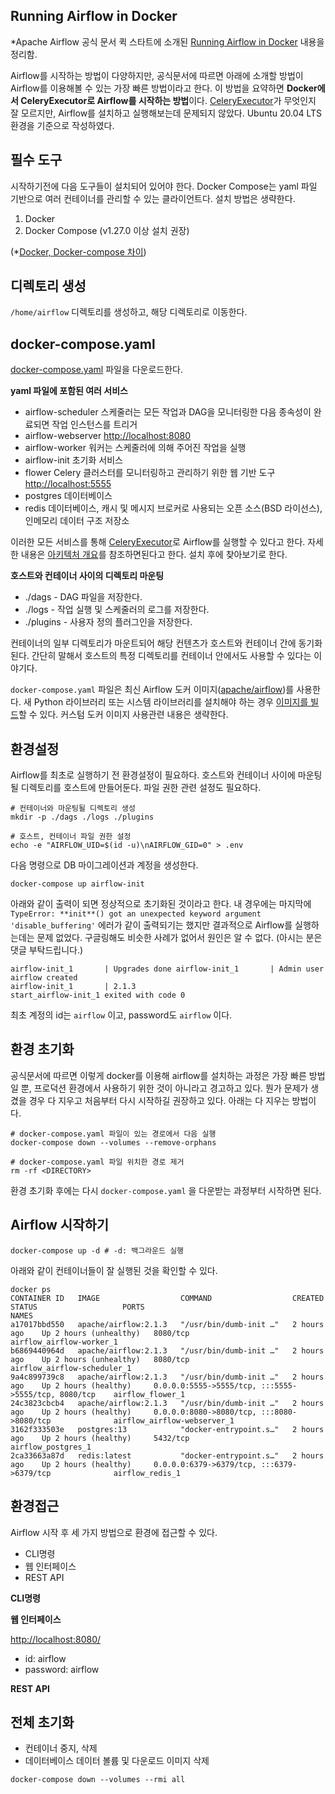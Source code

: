 ## Running Airflow in Docker

*Apache Airflow 공식 문서 퀵 스타트에 소개된 [Running Airflow in Docker](https://airflow.apache.org/docs/apache-airflow/stable/start/docker.html#docker-compose-yaml) 내용을 정리함.

Airflow를 시작하는 방법이 다양하지만, 공식문서에 따르면 아래에 소개할 방법이 Airflow를 이용해볼 수 있는 가장 빠른 방법이라고 한다. 이 방법을 요약하면 **Docker에서 CeleryExecutor로 Airflow를 시작하는 방법**이다. [CeleryExecutor](https://airflow.apache.org/docs/apache-airflow/stable/executor/celery.html)가 무엇인지 잘 모르지만, Airflow를 설치하고 실행해보는데 문제되지 않았다. Ubuntu 20.04 LTS 환경을 기준으로 작성하였다.

## 필수 도구

시작하기전에 다음 도구들이 설치되어 있어야 한다. Docker Compose는 yaml 파일 기반으로 여러 컨테이너를 관리할 수 있는 클라이언트다. 설치 방법은 생략한다.

1.  Docker
2.  Docker Compose (v1.27.0 이상 설치 권장)

(*[Docker, Docker-compose 차이](https://gahui-developer123.tistory.com/99))

## 디렉토리 생성

`/home/airflow` 디렉토리를 생성하고, 해당 디렉토리로 이동한다.

## docker-compose.yaml

[docker-compose.yaml](https://airflow.apache.org/docs/apache-airflow/stable/docker-compose.yaml) 파일을 다운로드한다.

**yaml 파일에 포함된 여러 서비스**

- airflow-scheduler
  스케줄러는 모든 작업과 DAG을 모니터링한 다음 종속성이 완료되면 작업 인스턴스를 트리거
- airflow-webserver
  [http://localhost:8080](http://localhost:8080/)
- airflow-worker
  워커는 스케줄러에 의해 주어진 작업을 실행
- airflow-init
  초기화 서비스
- flower
  Celery 클러스터를 모니터링하고 관리하기 위한 웹 기반 도구 [http://localhost:5555](http://localhost:5555/)
- postgres
  데이터베이스
- redis
  데이터베이스, 캐시 및 메시지 브로커로 사용되는 오픈 소스(BSD 라이선스), 인메모리 데이터 구조 저장소

이러한 모든 서비스를 통해 [CeleryExecutor](https://airflow.apache.org/docs/apache-airflow/stable/executor/celery.html)로 Airflow를 실행할 수 있다고 한다. 자세한 내용은 [아키텍처 개요](https://airflow.apache.org/docs/apache-airflow/stable/concepts/overview.html)를 참조하면된다고 한다. 설치 후에 찾아보기로 한다.

**호스트와 컨테이너 사이의 디렉토리 마운팅**

- ./dags - DAG 파일을 저장한다.
- ./logs - 작업 실행 및 스케줄러의 로그를 저장한다.
- ./plugins - 사용자 정의 플러그인을 저장한다.

컨테이너의 일부 디렉토리가 마운트되어 해당 컨텐츠가 호스트와 컨테이너 간에 동기화된다. 간단히 말해서 호스트의 특정 디렉토리를 컨테이너 안에서도 사용할 수 있다는 이야기다.

`docker-compose.yaml` 파일은 최신 Airflow 도커 이미지([apache/airflow](https://hub.docker.com/r/apache/airflow))를 사용한다. 새 Python 라이브러리 또는 시스템 라이브러리를 설치해야 하는 경우 [이미지를 빌드](https://airflow.apache.org/docs/docker-stack/index.html)할 수 있다. 커스텀 도커 이미지 사용관련 내용은 생략한다.

## 환경설정

Airflow를 최초로 실행하기 전 환경설정이 필요하다. 호스트와 컨테이너 사이에 마운팅될 디렉토리를 호스트에 만들어둔다. 파일 권한 관련 설정도 필요하다.

```
# 컨테이너와 마운팅될 디렉토리 생성
mkdir -p ./dags ./logs ./plugins

# 호스트, 컨테이너 파일 권한 설정
echo -e "AIRFLOW_UID=$(id -u)\nAIRFLOW_GID=0" > .env 
```

다음 명령으로 DB 마이그레이션과 계정을 생성한다.

```
docker-compose up airflow-init 
```

아래와 같이 출력이 되면 정상적으로 초기화된 것이라고 한다. 내 경우에는 마지막에 `TypeError: **init**() got an unexpected keyword argument 'disable_buffering'` 에러가 같이 출력되기는 했지만 결과적으로 Airflow를 실행하는데는 문제 없었다. 구글링해도 비슷한 사례가 없어서 원인은 알 수 없다. (아시는 분은 댓글 부탁드립니다.)

```
airflow-init_1       | Upgrades done airflow-init_1       | Admin user airflow created
airflow-init_1       | 2.1.3
start_airflow-init_1 exited with code 0 
```

최초 계정의 id는 `airflow` 이고, password도 `airflow` 이다.

## 환경 초기화

공식문서에 따르면 이렇게 docker를 이용해 airflow를 설치하는 과정은 가장 빠른 방법일 뿐, 프로덕션 환경에서 사용하기 위한 것이 아니라고 경고하고 있다. 뭔가 문제가 생겼을 경우 다 지우고 처음부터 다시 시작하길 권장하고 있다. 아래는 다 지우는 방법이다.

```
# docker-compose.yaml 파일이 있는 경로에서 다음 실행
docker-compose down --volumes --remove-orphans

# docker-compose.yaml 파일 위치한 경로 제거
rm -rf <DIRECTORY> 
```

환경 초기화 후에는 다시 `docker-compose.yaml` 을 다운받는 과정부터 시작하면 된다.

## Airflow 시작하기

```
docker-compose up -d # -d: 백그라운드 실행 
```

아래와 같이 컨테이너들이 잘 실행된 것을 확인할 수 있다.

```
docker ps
CONTAINER ID   IMAGE                  COMMAND                  CREATED        STATUS                   PORTS                                                  NAMES
a17017bbd550   apache/airflow:2.1.3   "/usr/bin/dumb-init …"   2 hours ago    Up 2 hours (unhealthy)   8080/tcp                                               airflow_airflow-worker_1
b6869440964d   apache/airflow:2.1.3   "/usr/bin/dumb-init …"   2 hours ago    Up 2 hours (unhealthy)   8080/tcp                                               airflow_airflow-scheduler_1
9a4c899739c8   apache/airflow:2.1.3   "/usr/bin/dumb-init …"   2 hours ago    Up 2 hours (healthy)     0.0.0.0:5555->5555/tcp, :::5555->5555/tcp, 8080/tcp    airflow_flower_1
24c3823cbcb4   apache/airflow:2.1.3   "/usr/bin/dumb-init …"   2 hours ago    Up 2 hours (healthy)     0.0.0.0:8080->8080/tcp, :::8080->8080/tcp              airflow_airflow-webserver_1
3162f333503e   postgres:13            "docker-entrypoint.s…"   2 hours ago    Up 2 hours (healthy)     5432/tcp                                               airflow_postgres_1
2ca33663a87d   redis:latest           "docker-entrypoint.s…"   2 hours ago    Up 2 hours (healthy)     0.0.0.0:6379->6379/tcp, :::6379->6379/tcp              airflow_redis_1 
```

## 환경접근

Airflow 시작 후 세 가지 방법으로 환경에 접근할 수 있다.

- CLI명령
- 웹 인터페이스
- REST API

**CLI명령**

**웹 인터페이스**

[http://localhost:8080/](http://172.30.1.7:8080/)

- id: airflow
- password: airflow

**REST API**

## 전체 초기화

- 컨테이너 중지, 삭제
- 데이터베이스 데이터 볼륨 및 다운로드 이미지 삭제

```
docker-compose down --volumes --rmi all 
```